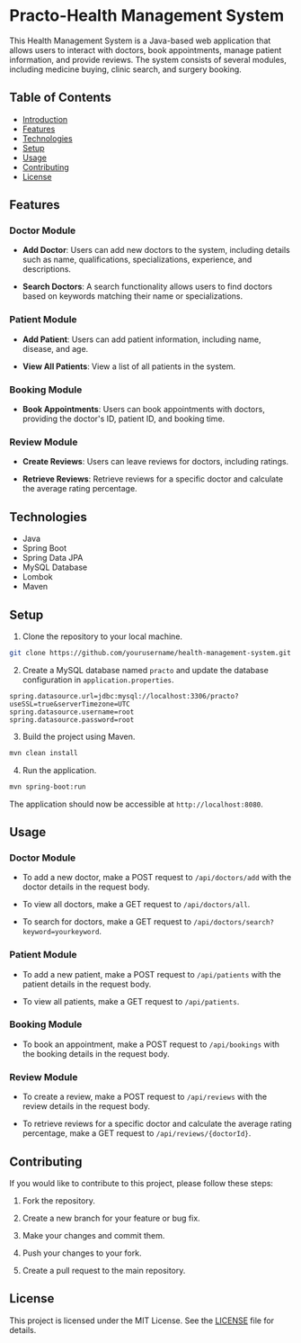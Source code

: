 # Practo-Health Management System

This Health Management System is a Java-based web application that allows users to interact with doctors, book appointments, manage patient information, and provide reviews. The system consists of several modules, including medicine buying, clinic search, and surgery booking.

## Table of Contents

- [Introduction](#health-management-system)
- [Features](#features)
- [Technologies](#technologies)
- [Setup](#setup)
- [Usage](#usage)
- [Contributing](#contributing)
- [License](#license)

## Features

### Doctor Module

- **Add Doctor**: Users can add new doctors to the system, including details such as name, qualifications, specializations, experience, and descriptions.

- **Search Doctors**: A search functionality allows users to find doctors based on keywords matching their name or specializations.

### Patient Module

- **Add Patient**: Users can add patient information, including name, disease, and age.

- **View All Patients**: View a list of all patients in the system.

### Booking Module

- **Book Appointments**: Users can book appointments with doctors, providing the doctor's ID, patient ID, and booking time.

### Review Module

- **Create Reviews**: Users can leave reviews for doctors, including ratings.

- **Retrieve Reviews**: Retrieve reviews for a specific doctor and calculate the average rating percentage.

## Technologies

- Java
- Spring Boot
- Spring Data JPA
- MySQL Database
- Lombok
- Maven

## Setup

1. Clone the repository to your local machine.

```bash
git clone https://github.com/yourusername/health-management-system.git
```

2. Create a MySQL database named `practo` and update the database configuration in `application.properties`.

```properties
spring.datasource.url=jdbc:mysql://localhost:3306/practo?useSSL=true&serverTimezone=UTC
spring.datasource.username=root
spring.datasource.password=root
```

3. Build the project using Maven.

```bash
mvn clean install
```

4. Run the application.

```bash
mvn spring-boot:run
```

The application should now be accessible at `http://localhost:8080`.

## Usage

### Doctor Module

- To add a new doctor, make a POST request to `/api/doctors/add` with the doctor details in the request body.

- To view all doctors, make a GET request to `/api/doctors/all`.

- To search for doctors, make a GET request to `/api/doctors/search?keyword=yourkeyword`.

### Patient Module

- To add a new patient, make a POST request to `/api/patients` with the patient details in the request body.

- To view all patients, make a GET request to `/api/patients`.

### Booking Module

- To book an appointment, make a POST request to `/api/bookings` with the booking details in the request body.

### Review Module

- To create a review, make a POST request to `/api/reviews` with the review details in the request body.

- To retrieve reviews for a specific doctor and calculate the average rating percentage, make a GET request to `/api/reviews/{doctorId}`.

## Contributing

If you would like to contribute to this project, please follow these steps:

1. Fork the repository.

2. Create a new branch for your feature or bug fix.

3. Make your changes and commit them.

4. Push your changes to your fork.

5. Create a pull request to the main repository.

## License

This project is licensed under the MIT License. See the [LICENSE](LICENSE) file for details.
